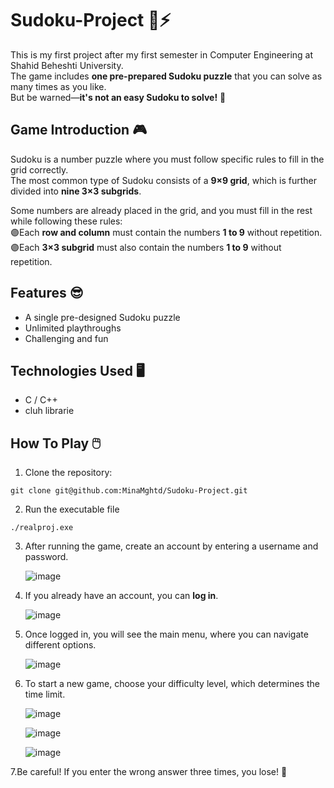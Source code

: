 # Sudoku-Project 🍄⚡
This is my first project after my first semester in Computer Engineering at Shahid Beheshti University.  
The game includes **one pre-prepared Sudoku puzzle** that you can solve as many times as you like.  
But be warned—**it's not an easy Sudoku to solve!** 👀  

## Game Introduction 🎮
Sudoku is a number puzzle where you must follow specific rules to fill in the grid correctly.  
The most common type of Sudoku consists of a **9×9 grid**, which is further divided into **nine 3×3 subgrids**.  

Some numbers are already placed in the grid, and you must fill in the rest while following these rules:  
🟣Each **row and column** must contain the numbers **1 to 9** without repetition.  
🟣Each **3×3 subgrid** must also contain the numbers **1 to 9** without repetition.  


## Features 😎
- A single pre-designed Sudoku puzzle  
- Unlimited playthroughs  
- Challenging and fun

## Technologies Used 🖥️
- C / C++
- cluh librarie

## How To Play 🖱️
1. Clone the repository:  
 ```
 git clone git@github.com:MinaMghtd/Sudoku-Project.git

 ```
 
2. Run the executable file
  ```
 ./realproj.exe

 ```
3. After running the game, create an account by entering a username and password.

    ![image](https://github.com/user-attachments/assets/6cadd597-16de-4112-aee6-0f9f0b9c0108)


4. If you already have an account, you can **log in**.

    ![image](https://github.com/user-attachments/assets/b31a0e84-8815-4df9-8022-3381d042b73c)


5. Once logged in, you will see the main menu, where you can navigate different options.

    ![image](https://github.com/user-attachments/assets/fb9c5b8d-4408-41bc-9b02-034ea0b54e5e)
  
6. To start a new game, choose your difficulty level, which determines the time limit.

    ![image](https://github.com/user-attachments/assets/12b3abcc-1185-494f-84ea-2bc66306e0cb)
 
   ![image](https://github.com/user-attachments/assets/94990b07-f9b4-4c17-8b8f-77ef2130c302)
   
   ![image](https://github.com/user-attachments/assets/1cec27e6-278b-4c0b-9cba-fbef7c3d3e4d)

7.Be careful! If you enter the wrong answer three times, you lose! 🚨
